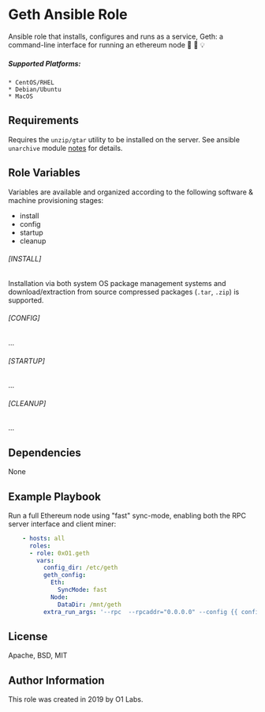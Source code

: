 Geth Ansible Role
=========

Ansible role that installs, configures and runs as a service, Geth: a command-line interface for running an ethereum node :star2: :link: :bulb:

##### Supported Platforms:
```
* CentOS/RHEL
* Debian/Ubuntu
* MacOS
```

Requirements
------------

Requires the `unzip/gtar` utility to be installed on the server. See ansible `unarchive` module [notes](https://docs.ansible.com/ansible/latest/modules/unarchive_module.html#notes) for details.

Role Variables
--------------
Variables are available and organized according to the following software & machine provisioning stages:
* install
* config
* startup
* cleanup

###### [INSTALL]
Installation via both system OS package management systems and download/extraction from source compressed packages (`.tar`, `.zip`) is supported.

###### [CONFIG]
...

###### [STARTUP]
...

###### [CLEANUP]
...

Dependencies
------------

None

Example Playbook
----------------

Run a full Ethereum node using "fast" sync-mode, enabling both the RPC server interface and client miner:
```yaml
    - hosts: all
      roles:
      - role: 0xO1.geth
      	vars:
      	  config_dir: /etc/geth
      	  geth_config:
      		Eth:
      		  SyncMode: fast
      		Node:
      		  DataDir: /mnt/geth
      	  extra_run_args: '--rpc  --rpcaddr="0.0.0.0" --config {{ config_dir }}/config.toml --miner.threads 16'
```

License
-------

Apache, BSD, MIT

Author Information
------------------

This role was created in 2019 by O1 Labs.
